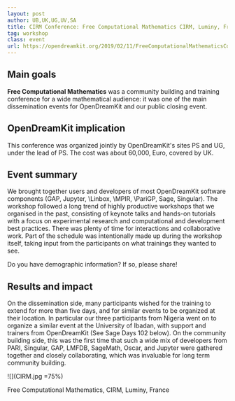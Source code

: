 ```yaml
---
layout: post
author: UB,UK,UG,UV,SA
title: CIRM Conference: Free Computational Mathematics CIRM, Luminy, France, 11--15 Feb 2019
tag: workshop
class: event
url: https://opendreamkit.org/2019/02/11/FreeComputationalMathematicsConference
---
```


## Main goals

 **Free Computational Mathematics** was
a community building and training conference for a wide mathematical audience:
it was one of the main dissemination events for OpenDreamKit and our public closing event.

## OpenDreamKit implication

 This conference was organized jointly by
OpenDreamKit's sites PS and UG, under the lead of PS.
The cost was about 60\,000\, Euro, covered by UK.

## Event summary


We brought together users and developers of most OpenDreamKit software components
(GAP, Jupyter, \Linbox, \MPIR, \PariGP, Sage, Singular).
The workshop followed a long trend of highly productive workshops that we organised in the past,
consisting of keynote talks and hands-on tutorials with a focus on experimental research
and computational and development best practices.
There was plenty of time for interactions and collaborative work.
Part of the schedule was intentionally made up during the workshop itself,
taking input from the participants on what trainings they wanted to see.



 Do you have demographic information? If so, please share!

## Results and impact

 On the dissemination side, many
participants wished for the training to extend for more than five
days, and for similar events to be organized at their location. In
particular our three participants from Nigeria went on to organize a
similar event at the University of Ibadan, with support and trainers
from OpenDreamKit (See Sage Days 102 below). On the community building
side, this was the first time that such a wide mix of developers from
PARI, Singular, GAP, LMFDB, SageMath, Oscar, and Jupyter were gathered
together and closely collaborating, which was invaluable for long term
community building.

![](CIRM.jpg =75%)

Free Computational Mathematics, CIRM, Luminy, France


